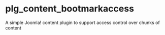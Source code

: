 plg_content_bootmarkaccess
==========================

A simple Joomla! content plugin to support access control over chunks of content
